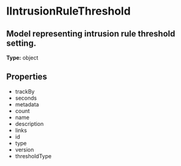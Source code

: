 # IIntrusionRuleThreshold

## Model representing intrusion rule threshold setting.

**Type:** object

## Properties
* trackBy
* seconds
* metadata
* count
* name
* description
* links
* id
* type
* version
* thresholdType
